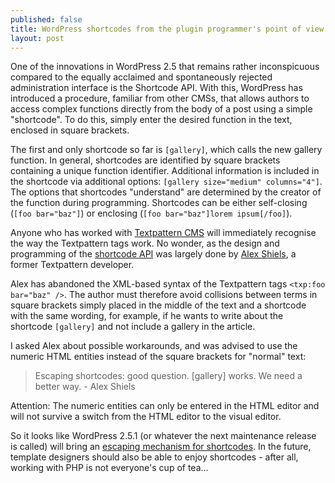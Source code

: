 ```yaml
---
published: false
title: WordPress shortcodes from the plugin programmer's point of view
layout: post
---
```

One of the innovations in WordPress 2.5 that remains rather inconspicuous compared to the equally acclaimed and spontaneously rejected administration interface is the Shortcode API. With this, WordPress has introduced a procedure, familiar from other CMSs, that allows authors to access complex functions directly from the body of a post using a simple "shortcode". To do this, simply enter the desired function in the text, enclosed in square brackets.

The first and only shortcode so far is `[gallery]`, which calls the new gallery function. In general, shortcodes are identified by square brackets containing a unique function identifier. Additional information is included in the shortcode via additional options: `[gallery size="medium" columns="4"]`. The options that shortcodes "understand" are determined by the creator of the function during programming. Shortcodes can be either self-closing (`[foo bar="baz"]`) or enclosing (`[foo bar="baz"]lorem ipsum[/foo]`).

Anyone who has worked with [Textpattern CMS](https://textpattern.com/) will immediately recognise the way the Textpattern tags work. No wonder, as the design and programming of the [shortcode API](https://web.archive.org/web/20080413105844/https://thresholdstate.com/threshold/4332/the-shortcode-api "The Shortcode API") was largely done by [Alex Shiels](https://flightpath.blog/), a former Textpattern developer.

Alex has abandoned the XML-based syntax of the Textpattern tags `<txp:foo bar="baz" />`. The author must therefore avoid collisions between terms in square brackets simply placed in the middle of the text and a shortcode with the same wording, for example, if he wants to write about the shortcode `[gallery]` and not include a gallery in the article.

I asked Alex about possible workarounds, and was advised to use the numeric HTML entities instead of the square brackets for "normal" text:

> Escaping shortcodes: good question. &#91;gallery&#93; works. We need a better way. - Alex Shiels

Attention: The numeric entities can only be entered in the HTML editor and will not survive a switch from the HTML editor to the visual editor.

So it looks like WordPress 2.5.1 (or whatever the next maintenance release is called) will bring an [escaping mechanism for shortcodes](https://trac.wordpress.org/ticket/6518). In the future, template designers should also be able to enjoy shortcodes - after all, working with PHP is not everyone's cup of tea...

